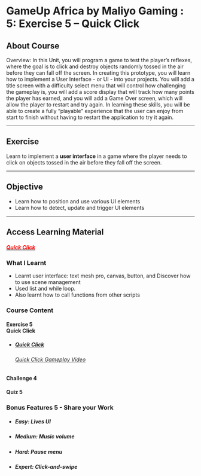 # GameUp Africa by Maliyo Gaming : 5: Exercise 5 – Quick Click <div id="tutor-course-details-tab-info" class="tutor-tab-item is-active">
  <div class="tutor-course-details-content">
    <h2 class="tutor-fs-5 tutor-fw-bold tutor-color-black tutor-mb-12"> About Course </h2> Overview: In this Unit, you will program a game to test the player’s reflexes, where the goal is to click and destroy objects randomly tossed in the air before they can fall off the screen. In creating this prototype, you will learn how to implement a User Interface - or UI - into your projects. You will add a title screen with a difficulty select menu that will control how challenging the gameplay is, you will add a score display that will track how many points the player has earned, and you will add a Game Over screen, which will allow the player to restart and try again. In learning these skills, you will be able to create a fully “playable” experience that the user can enjoy from start to finish without having to restart the application to try it again.
    <hr>
    <h2>Exercise</h2>
    <p>Learn to implement a <strong>user interface</strong> in a game where the player needs to click on objects tossed in the air before they fall off the screen.</p>
    <hr>
    <h2>Objective</h2>
    <ul>
	<li>Learn how to position and use various UI elements</li>
	<li>Learn how to detect, update and trigger UI elements</li>
	</ul>
    <hr>
    <h2>Access Learning Material</h2>
    <h4><a href="https://learn.unity.com/project/unit-5-user-interface?courseId=5cf96c41edbc2a2ca6e8810f" target="_blank" rel="noopener"><span style="color: #ff0000;"><i>Quick Click</i></span></a></h4>

  </div>
</div>
<div class="tutor-course-details-widget tutor-course-details-widget-col-2 tutor-mt-lg-50 tutor-mt-32">
  <h3 class="tutor-course-details-widget-title tutor-fs-5 tutor-fw-bold tutor-color-black tutor-mb-16"> What I Learnt </h3>
  <ul class="tutor-course-details-widget-list tutor-color-black tutor-fs-6 tutor-m-0 tutor-mt-16">
    <li class="tutor-d-flex tutor-mb-12">
      <span class="tutor-icon-bullet-point tutor-color-muted tutor-mt-2 tutor-mr-8 tutor-fs-8"></span>
      <span>
        Learnt user interface: text mesh pro, canvas, button, and Discover how to use scene management</span>
    </li>
    <li class="tutor-d-flex tutor-mb-12">
      <span class="tutor-icon-bullet-point tutor-color-muted tutor-mt-2 tutor-mr-8 tutor-fs-8"></span>
      <span>Used list and while loop.</span>
    </li>
    <li class="tutor-d-flex tutor-mb-12">
      <span class="tutor-icon-bullet-point tutor-color-muted tutor-mt-2 tutor-mr-8 tutor-fs-8"></span>
      <span>Also learnt how to call functions from other scripts</span>
	 </li>
  </ul>
</div>
<div class="tutor-mt-40">
  <h3 class="tutor-fs-5 tutor-fw-bold tutor-color-black tutor-mb-24 tutor-course-content-title"> Course Content </h3>
  <div class="tutor-accordion tutor-mt-24">
    <div class="tutor-accordion-item">
      <h4 class="tutor-accordion-item-header is-active"> Exercise 5 <div class="tooltip-wrap tooltip-icon">
          <span class="tooltip-txt tooltip-right">Quick Click</span>
        </div>
      </h4>
      <div class="tutor-accordion-item-body" style="">
        <div class="tutor-accordion-item-body-content">
          <ul class="tutor-course-content-list">
            <li class="tutor-course-content-list-item">
              <div class="tutor-d-flex tutor-align-center">
                <span class="tutor-course-content-list-item-icon tutor-icon-document-text tutor-mr-12"></span>
                <h5 class="tutor-course-content-list-item-title">
                  <a href="https://bootcamp.maliyo.com/courses/5-exercise-5-quick-click/lesson/quick-click/"> Quick Click </a>
                </h5>
                <h6 class="tutor-course-content-list-item-title">
                  <a href="https://mega.nz/file/WkhlTRIS#2VhdY-InDVSUmOfL7hYTIioD9JFY9lD9d-NL6W6NIEo"> Quick Click Gameplay Video </a>
                </h6>
              </div>
              <div>
                <span class="tutor-course-content-list-item-duration tutor-fs-7 tutor-color-muted"></span>
                <span class="tutor-course-content-list-item-status tutor-icon-eye-line tutor-color-muted tutor-ml-20" area-hidden="true"></span>
              </div>
            </li>
          </ul>
        </div>
      </div>
    </div>
    <div class="tutor-accordion-item">
      <h4 class="tutor-accordion-item-header"> Challenge 4 </h4>
      <div class="tutor-accordion-item-body" style="display: none;">
        <div class="tutor-accordion-item-body-content">
          <ul class="tutor-course-content-list">
            <li class="tutor-course-content-list-item">
              <div class="tutor-d-flex tutor-align-center">
                <span class="tutor-course-content-list-item-icon tutor-icon-document-text tutor-mr-12"></span>
                <h5 class="tutor-course-content-list-item-title">
                  <a href="https://bootcamp.maliyo.com/courses/5-exercise-5-quick-click/assignments/whack-a-food/"> 
Whack a Food </a> + Bonus: The game can go on forever
                </h5>
                <h6 class="tutor-course-content-list-item-title">
                  <a href="https://mega.nz/file/H44RRSDJ#dXvKwP_pbd6uktCBPE8CtpuB5lXGM-ZiXLLl_pD4wGA"> Whack a Food Gameplay Video </a>
                </h6>
              </div>
              <div>
                <span class="tutor-course-content-list-item-duration tutor-fs-7 tutor-color-muted"></span>
                <span class="tutor-course-content-list-item-status tutor-icon-eye-line tutor-color-muted tutor-ml-20" area-hidden="true"></span>
              </div>
            </li>
          </ul>
        </div>
      </div>
    </div>
    <div class="tutor-accordion-item">
      <h4 class="tutor-accordion-item-header"> Quiz 5 </h4>
      <div class="tutor-accordion-item-body" style="display: none;">
        <div class="tutor-accordion-item-body-content">
          <ul class="tutor-course-content-list">
            <li class="tutor-course-content-list-item">
              <div class="tutor-d-flex tutor-align-center">
                <span class="tutor-course-content-list-item-icon tutor-icon-circle-question-mark tutor-mr-12"></span>
                <h5 class="tutor-course-content-list-item-title">
                  <a href="https://bootcamp.maliyo.com/courses/5-exercise-5-quick-click/tutor_quiz/quiz-5/"> Quiz 5 </a>
                </h5>
              </div>
              <div>
                <span class="tutor-course-content-list-item-duration tutor-fs-7 tutor-color-muted"></span>
                <span class="tutor-course-content-list-item-status tutor-icon-eye-line tutor-color-muted tutor-ml-20" area-hidden="true"></span>
              </div>
            </li>
          </ul>
        </div>
      </div>
    </div>
  </div>
</div>
<div class="tutor-mt-40">
  <h3 class="tutor-fs-5 tutor-fw-bold tutor-color-black tutor-mb-24 tutor-course-content-title"> Bonus Features 5 - Share your Work </h3>
  <div class="tutor-accordion tutor-mt-24">
    <div class="tutor-accordion-item">
      <div class="tutor-accordion-item-body" style="">
        <div class="tutor-accordion-item-body-content">
          <ul class="tutor-course-content-list">
            <li class="tutor-course-content-list-item">
              <div class="tutor-d-flex tutor-align-center">
                <span class="tutor-course-content-list-item-icon tutor-icon-document-text tutor-mr-12"></span>
                <h5 class="tutor-course-content-list-item-title">
                  Easy: Lives UI
                </h5>
              </div>
              <div>
                <span class="tutor-course-content-list-item-duration tutor-fs-7 tutor-color-muted"></span>
                <span class="tutor-course-content-list-item-status tutor-icon-eye-line tutor-color-muted tutor-ml-20" area-hidden="true"></span>
              </div>
            </li>
            <li class="tutor-course-content-list-item">
              <div class="tutor-d-flex tutor-align-center">
                <span class="tutor-course-content-list-item-icon tutor-icon-document-text tutor-mr-12"></span>
                <h5 class="tutor-course-content-list-item-title">
                  Medium: Music volume
                </h5>
              </div>
              <div>
                <span class="tutor-course-content-list-item-duration tutor-fs-7 tutor-color-muted"></span>
                <span class="tutor-course-content-list-item-status tutor-icon-eye-line tutor-color-muted tutor-ml-20" area-hidden="true"></span>
              </div>
            </li>
            <li class="tutor-course-content-list-item">
              <div class="tutor-d-flex tutor-align-center">
                <span class="tutor-course-content-list-item-icon tutor-icon-document-text tutor-mr-12"></span>
                <h5 class="tutor-course-content-list-item-title">
                  Hard: Pause menu
                </h5>
              </div>
              <div>
                <span class="tutor-course-content-list-item-duration tutor-fs-7 tutor-color-muted"></span>
                <span class="tutor-course-content-list-item-status tutor-icon-eye-line tutor-color-muted tutor-ml-20" area-hidden="true"></span>
              </div>
            </li>
            <li class="tutor-course-content-list-item">
              <div class="tutor-d-flex tutor-align-center">
                <span class="tutor-course-content-list-item-icon tutor-icon-document-text tutor-mr-12"></span>
                <h5 class="tutor-course-content-list-item-title">
                  Expert: Click-and-swipe
                </h5>
              </div>
              <div>
                <span class="tutor-course-content-list-item-duration tutor-fs-7 tutor-color-muted"></span>
                <span class="tutor-course-content-list-item-status tutor-icon-eye-line tutor-color-muted tutor-ml-20" area-hidden="true"></span>
              </div>
            </li>
          </ul>
        </div>
      </div>
    </div>
  </div>
</div>
</div>
